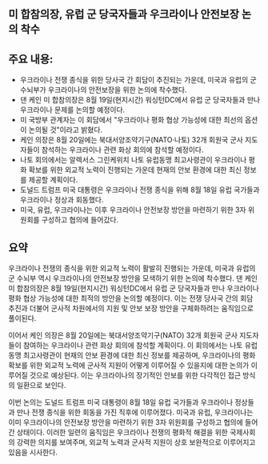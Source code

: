 ## 미 합참의장, 유럽 군 당국자들과 우크라이나 안전보장 논의 착수

## 주요 내용:
*   우크라이나 전쟁 종식을 위한 당사국 간 회담이 추진되는 가운데, 미국과 유럽의 군 수뇌부가 우크라이나의 안전보장을 위한 논의에 착수했다.
*   댄 케인 미 합참의장은 8월 19일(현지시간) 워싱턴DC에서 유럽 군 당국자들과 만나 우크라이나 문제를 논의할 예정이다.
*   미 국방부 관계자는 이 회담에서 "우크라이나 평화 협상 가능성에 대한 최선의 옵션이 논의될 것"이라고 밝혔다.
*   케인 의장은 8월 20일에는 북대서양조약기구(NATO·나토) 32개 회원국 군사 지도자들이 참석하는 우크라이나 관련 화상 회의에 참석할 예정이다.
*   나토 회의에서는 알렉서스 그린케위치 나토 유럽동맹 최고사령관이 우크라이나 평화 확보를 위한 외교적 노력이 진행되는 가운데 현재의 안보 환경에 대한 최신 정보를 제공할 계획이다.
*   도널드 트럼프 미국 대통령은 우크라이나 전쟁 종식을 위해 8월 18일 유럽 국가들과 우크라이나 정상과 회동했다.
*   미국, 유럽, 우크라이나는 이후 우크라이나 안전보장 방안을 마련하기 위한 3자 위원회를 구성하고 협의에 들어갔다.

## 요약
우크라이나 전쟁의 종식을 위한 외교적 노력이 활발히 진행되는 가운데, 미국과 유럽의 군 수뇌부 역시 우크라이나의 안전보장 방안을 모색하기 위한 논의에 착수했다. 댄 케인 미 합참의장은 8월 19일(현지시간) 워싱턴DC에서 유럽 군 당국자들과 만나 우크라이나 평화 협상 가능성에 대한 최적의 방안을 논의할 예정이다. 이는 전쟁 당사국 간의 회담 추진과 더불어 군사적 차원에서의 지원 및 안보 보장 방안을 구체화하려는 움직임으로 풀이된다.

이어서 케인 의장은 8월 20일에는 북대서양조약기구(NATO) 32개 회원국 군사 지도자들이 참여하는 우크라이나 관련 화상 회의에 참석할 계획이다. 이 회의에서는 나토 유럽동맹 최고사령관이 현재의 안보 환경에 대한 최신 정보를 제공하며, 우크라이나의 평화 확보를 위한 외교적 노력에 군사적 지원이 어떻게 이루어질 수 있을지에 대한 논의가 이루어질 것으로 예상된다. 이는 우크라이나의 장기적인 안보를 위한 다각적인 접근 방식의 일환으로 보인다.

이번 논의는 도널드 트럼프 미국 대통령이 8월 18일 유럽 국가들과 우크라이나 정상들과 만나 전쟁 종식을 위한 회동을 가진 직후에 이루어졌다. 미국과 유럽, 우크라이나는 이미 우크라이나의 안전보장 방안을 마련하기 위한 3자 위원회를 구성하고 협의에 들어간 상태이다. 이러한 일련의 움직임은 우크라이나 전쟁의 평화적 해결을 위한 국제사회의 강력한 의지를 보여주며, 외교적 노력과 군사적 지원이 상호 보완적으로 이루어지고 있음을 시사한다.